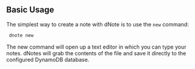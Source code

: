 ## Basic Usage
 The simplest way to create a note with dNote is to use the `new` command:
```bash
 dnote new
```
The new command will open up a text editor in which you can type your notes. dNotes will grab the contents of the file and save it directly to the configured DynamoDB database. 